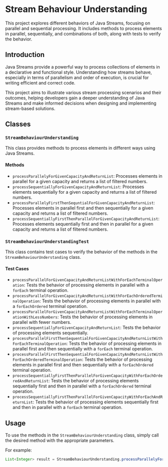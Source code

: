 # Stream Behaviour Understanding

This project explores different behaviors of Java Streams, focusing on parallel and sequential processing. It includes methods to process elements in parallel, sequentially, and combinations of both, along with tests to verify the behavior.

## Introduction

Java Streams provide a powerful way to process collections of elements in a declarative and functional style. Understanding how streams behave, especially in terms of parallelism and order of execution, is crucial for writing efficient and correct code.

This project aims to illustrate various stream processing scenarios and their outcomes, helping developers gain a deeper understanding of Java Streams and make informed decisions when designing and implementing stream-based solutions.

## Classes

### `StreamBehaviourUnderstanding`

This class provides methods to process elements in different ways using Java Streams.

#### Methods

- `processParallelyForGivenCapacityAndReturnList`: Processes elements in parallel for a given capacity and returns a list of filtered numbers.
- `processSequentiallyForGivenCapacityAndReturnList`: Processes elements sequentially for a given capacity and returns a list of filtered numbers.
- `processParallelyFirstThenSequntialForGivenCapacityAndReturnList`: Processes elements in parallel first and then sequentially for a given capacity and returns a list of filtered numbers.
- `processSequentiallyFirstThenParallelForGivenCapacityAndReturnList`: Processes elements sequentially first and then in parallel for a given capacity and returns a list of filtered numbers.

### `StreamBehaviourUnderstandingTest`

This class contains test cases to verify the behavior of the methods in the `StreamBehaviourUnderstanding` class.

#### Test Cases

- `processParallelForGivenCapacityAndReturnListWithForEachTerminalOperation`: Tests the behavior of processing elements in parallel with a `forEach` terminal operation.
- `processParallelForGivenCapacityAndReturnListWithForEachOrderedTerminalOperation`: Tests the behavior of processing elements in parallel with a `forEachOrdered` terminal operation.
- `processParallelForGivenCapacityAndReturnListWithForEachTerminalOperationWithLessNumbers`: Tests the behavior of processing elements in parallel with fewer numbers.
- `processSequentiallyForGivenCapacityAndReturnList`: Tests the behavior of processing elements sequentially.
- `processParallelFirstThenSequentialForGivenCapacityAndReturnListWithForEachTerminalOperation`: Tests the behavior of processing elements in parallel first and then sequentially with a `forEach` terminal operation.
- `processParallelFirstThenSequentialForGivenCapacityAndReturnListWithForEachOrderedTerminalOperation`: Tests the behavior of processing elements in parallel first and then sequentially with a `forEachOrdered` terminal operation.
- `processSequentiallyFirstThenParallelForGivenCapacityWithForEachOrderedAndReturnList`: Tests the behavior of processing elements sequentially first and then in parallel with a `forEachOrdered` terminal operation.
- `processSequentiallyFirstThenParallelForGivenCapacityWithForEachAndReturnList`: Tests the behavior of processing elements sequentially first and then in parallel with a `forEach` terminal operation.

## Usage

To use the methods in the `StreamBehaviourUnderstanding` class, simply call the desired method with the appropriate parameters.

For example:

```java
List<Integer> result = StreamBehaviourUnderstanding.processParallelyForGivenCapacityAndReturnList(100, 10, true);

